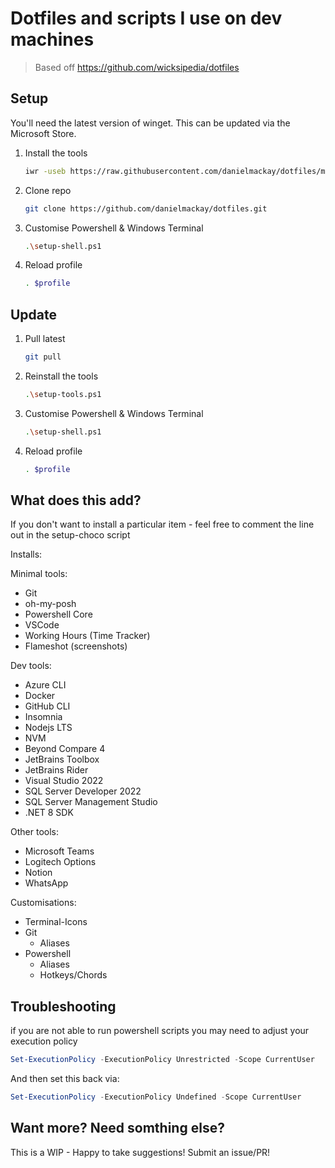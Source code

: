 # Dotfiles and scripts I use on dev machines

> Based off https://github.com/wicksipedia/dotfiles

## Setup

You'll need the latest version of winget. This can be updated via the Microsoft Store.

1. Install the tools

   ```bash
   iwr -useb https://raw.githubusercontent.com/danielmackay/dotfiles/main/setup-tools.ps1 | iex
   ```

2. Clone repo

   ```bash
   git clone https://github.com/danielmackay/dotfiles.git
   ```

3. Customise Powershell & Windows Terminal

   ```bash
   .\setup-shell.ps1
   ```

4. Reload profile

   ```bash
   . $profile
   ```

## Update

1. Pull latest

   ```bash
   git pull
   ```

2. Reinstall the tools

   ```bash
   .\setup-tools.ps1
   ```

3. Customise Powershell & Windows Terminal

   ```bash
   .\setup-shell.ps1
   ```

4. Reload profile

   ```bash
   . $profile
   ```

## What does this add?

If you don't want to install a particular item - feel free to comment the line out in the setup-choco script

Installs:

Minimal tools:

- Git
- oh-my-posh
- Powershell Core
- VSCode
- Working Hours (Time Tracker)
- Flameshot (screenshots)

Dev tools:

- Azure CLI
- Docker
- GitHub CLI
- Insomnia
- Nodejs LTS
- NVM
- Beyond Compare 4
- JetBrains Toolbox
- JetBrains Rider
- Visual Studio 2022
- SQL Server Developer 2022
- SQL Server Management Studio
- .NET 8 SDK

Other tools:

- Microsoft Teams
- Logitech Options
- Notion
- WhatsApp

Customisations:

- Terminal-Icons
- Git
  - Aliases
- Powershell
  - Aliases
  - Hotkeys/Chords

## Troubleshooting

if you are not able to run powershell scripts you may need to adjust your execution policy

```ps1
Set-ExecutionPolicy -ExecutionPolicy Unrestricted -Scope CurrentUser
```

And then set this back via:

```ps1
Set-ExecutionPolicy -ExecutionPolicy Undefined -Scope CurrentUser
```

## Want more? Need somthing else?

This is a WIP - Happy to take suggestions! Submit an issue/PR!
